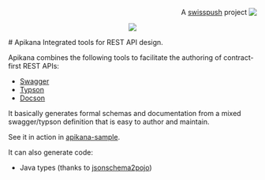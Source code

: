 <p align='right'>A <a href="http://www.swisspush.org">swisspush</a> project <a href="http://www.swisspush.org" border=0><img align="top"  src='https://1.gravatar.com/avatar/cf7292487846085732baf808def5685a?s=32'></a></p>
<p align="center">
  <img src="https://cloud.githubusercontent.com/assets/692124/21751899/37cc152c-d5cf-11e6-97ac-a5811f48c070.png"/>
</p>
# Apikana
Integrated tools for REST API design.

Apikana combines the following tools to facilitate the authoring of contract-first REST APIs:

* [Swagger](http://swagger.io/swagger-ui/)
* [Typson](https://github.com/lbovet/typson)
* [Docson](https://github.com/lbovet/docson)

It basically generates formal schemas and documentation from a mixed swagger/typson definition that is easy to author and maintain.

See it in action in [apikana-sample](https://github.com/lbovet/apikana-sample).

It can also generate code:

* Java types (thanks to [jsonschema2pojo](http://www.jsonschema2pojo.org/))
